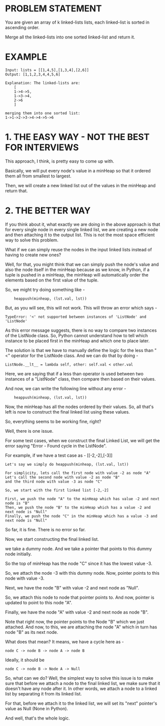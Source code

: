 # PROBLEM STATEMENT

You are given an array of k linked-lists lists, each linked-list is sorted in ascending order.

Merge all the linked-lists into one sorted linked-list and return it.

# EXAMPLE

    Input: lists = [[1,4,5],[1,3,4],[2,6]]
    Output: [1,1,2,3,4,4,5,6]

    Explanation: The linked-lists are:
        [
        1->4->5,
        1->3->4,
        2->6
        ]

    merging them into one sorted list:
    1->1->2->3->4->4->5->6

# **1. THE EASY WAY - NOT THE BEST FOR INTERVIEWS**

This approach, I think, is pretty easy to come up with.

Basically, we will put every node's value in a minHeap so that it ordered them all from smallest to largest.

Then, we will create a new linked list out of the values in the minHeap and return that.

# **2. THE BETTER WAY**
If you think about it, what exactly we are doing in the above approach is that for every single node in every single linked list, we are creating a new node and then attaching it to the output list. This is not the most space efficient way to solve this problem.

What if we can simply reuse the nodes in the input linked lists instead of having to create new ones?

Well, for that, you might think that we can simply push the node's value and also the node itself in the minHeap because as we know, in Python, if a tuple is pushed in a minHeap, the minHeap will automatically order the elements based on the first value of the tuple.

So, we might try doing something like - 
	
		heappush(minheap, (lst.val, lst))
		
But, as you will see, this will not work. This will throw an error which says - 

	TypeError: '<' not supported between instances of 'ListNode' and 'ListNode'
	
As this error message suggests, there is no way to compare two instances of the ListNode class. So, Python cannot understand how to tell which instance to be placed first in the minHeap and which one to place later.

The solution is that we have to manually define the logic for the less than "<" operator for the ListNode class. And we can do that by doing - 

	ListNode.__lt__ = lambda self, other: self.val < other.val
	
Here, we are saying that if a less than operator is used between two instances of a "ListNode" class, then compare then based on their values.

And now, we can write the following line without any error - 

		heappush(minheap, (lst.val, lst))
		
Now, the minHeap has all the nodes ordered by their values.  So, all that's left is now to construct the final linked list using these values. 

So, everything seems to be working fine, right?

Well, there is one issue.

For some test cases, when we construct the final Linked List, we will get the error saying "Error - Found cycle in the ListNode".

For example, if we have a test case as - [[-2,-2],[-3]]

	Let's say we simply do heappush(minheap, (lst.val, lst))
	
	For simplicity, lets call the first node with value -2 as node "A"
	Let's call the second node with value -2 as node "B"
	and the third node with value -3 as node "C"
	
	So, we start with the first linked list [-2,-2]
	
	First, we push the node "A" to the minHeap which has value -2 and next node is "B"
	Then, we push the node "B" to the minHeap which has a value -2 and next node is "Null"
	Finally, we push the node "C" in the minHeap which has a value -3 and next node is "Null"

So far, it is fine. There is no error so far.

Now, we start constructing the final linked list. 

we take a dummy node. And we take a pointer that points to this dummy node initially.

So the top of minHeap has the node "C" since it has the lowest value -3.

So, we attach the node -3 with this dummy node. Now, pointer points to this node with value -3.

Next, we have the node "B" with value -2 and next node as "Null".

So, we attach this node to node that pointer points to. And now, pointer is updated to point to this node "A".

Finally, we have the node "A" with value -2 and next node as node "B".

Note that right now, the pointer points to the Node "B" which we just attached. And now, to this, we are attaching the node "A" which in turn has node "B" as its next node.

What does that mean? It means, we have a cycle here as -

	node C -> node B -> node A -> node B

Ideally, it should be 

	node C -> node B -> Node A -> Null
	
So, what can we do? Well, the simplest way to solve this issue is to make sure that before we attach a node to the final linked list, we make sure that it doesn't have any node after it. In other words, we attach a node to a linked list by separating it from its linked list. 

For that, before we attach it to the linked list, we will set its "next" pointer's value as Null (None in Python).

And well, that's the whole logic.

